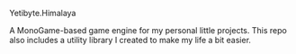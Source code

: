 Yetibyte.Himalaya

A MonoGame-based game engine for my personal little projects.
This repo also includes a utility library I created to make my life a bit easier.